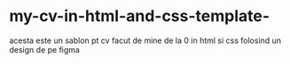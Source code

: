 # my-cv-in-html-and-css-template-
acesta este un sablon pt cv facut de mine de la 0 in html si css folosind un design de pe figma
